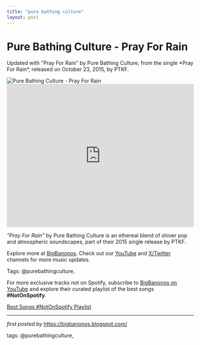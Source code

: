 ```yaml
---
title: "pure bathing culture"
layout: post
---
```

<!-- Title of the Post -->
<h1 >Pure Bathing Culture - Pray For Rain</h1> <!-- Introductory Text -->
<p >Updated with "Pray For Rain" by Pure Bathing Culture, from the single *Pray For Rain*, released on October 23, 2015, by PTKF.</p> <!-- Featured Image -->
<div > <img src="https://i.ytimg.com/vi/WMcEtKmBwxE/mqdefault.jpg" alt="Pure Bathing Culture - Pray For Rain" />
</div> <!-- YouTube Video Embed -->
<div > <iframe width="100%" height="385" src="https://www.youtube.com/embed/Qtc0Rql69Cs" title="Pure Bathing Culture - Pray For Rain (Official Music Video)" frameborder="0" allow="accelerometer; autoplay; clipboard-write; encrypted-media; gyroscope; picture-in-picture; web-share" referrerpolicy="strict-origin-when-cross-origin" allowfullscreen></iframe>
</div> <!-- Song Information -->
<div > <p><em>"Pray For Rain"</em> by Pure Bathing Culture is an ethereal blend of shiver pop and atmospheric soundscapes, part of their 2015 single release by PTKF.</p>
</div> <!-- Footer Links -->
<div > <p>Explore more at <a href="https://bigbanonos.blogspot.com/" target="_blank">BigBanonos</a>. Check out our <a href="https://www.youtube.com/@BigBanonos" target="_blank">YouTube</a> and <a href="https://x.com/bigbanonos" target="_blank">X/Twitter</a> channels for more music updates.</p>
</div> <!-- Tags -->
<p >Tags: @purebathingculture,</p>


<!--Subscribe and Playlist Links-->
<div>
    <p>For more exclusive tracks not on Spotify, subscribe to <a href="https://www.youtube.com/@BigBanonos" target="_blank">BigBanonos on YouTube</a> and explore their curated playlist of the best songs <strong>#NotOnSpotify</strong>.</p>
    <p><a href="https://www.youtube.com/playlist?list=PLtuNtuTatqI0kFahUCbtbfenC_ET5O_tr" target="_blank">Best Songs #NotOnSpotify Playlist<br /></a></p></div>

<hr />

<p><em>first posted by</em> <a href="https://bigbanonos.blogspot.com/" rel="noopener" target="_new">https://bigbanonos.blogspot.com/</a></p>

<p>tags: @purebathingculture,</p>
